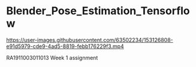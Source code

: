 # Blender_Pose_Estimation_Tensorflow



https://user-images.githubusercontent.com/63502234/153126808-e91d5979-cde9-4ad5-8819-febb176229f3.mp4

RA1911003011013
Week 1 assignment
